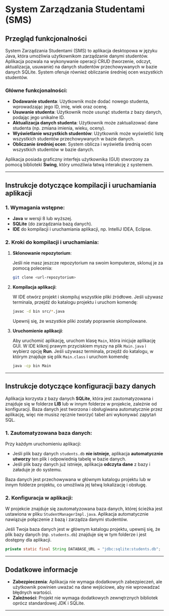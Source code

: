 
# System Zarządzania Studentami (SMS)

## Przegląd funkcjonalności

System Zarządzania Studentami (SMS) to aplikacja desktopowa w języku Java, która umożliwia użytkownikom zarządzanie danymi studentów. Aplikacja pozwala na wykonywanie operacji CRUD (tworzenie, odczyt, aktualizacja, usuwanie) na danych studentów przechowywanych w bazie danych SQLite. System oferuje również obliczanie średniej ocen wszystkich studentów.

### Główne funkcjonalności:

- **Dodawanie studenta**: Użytkownik może dodać nowego studenta, wprowadzając jego ID, imię, wiek oraz ocenę.
- **Usuwanie studenta**: Użytkownik może usunąć studenta z bazy danych, podając jego unikalne ID.
- **Aktualizacja danych studenta**: Użytkownik może zaktualizować dane studenta (np. zmiana imienia, wieku, oceny).
- **Wyświetlanie wszystkich studentów**: Użytkownik może wyświetlić listę wszystkich studentów przechowywanych w bazie danych.
- **Obliczanie średniej ocen**: System oblicza i wyświetla średnią ocen wszystkich studentów w bazie danych.

Aplikacja posiada graficzny interfejs użytkownika (GUI) stworzony za pomocą biblioteki **Swing**, który umożliwia łatwą interakcję z systemem.

---

## Instrukcje dotyczące kompilacji i uruchamiania aplikacji

### 1. **Wymagania wstępne**:

- **Java** w wersji 8 lub wyższej.
- **SQLite** (do zarządzania bazą danych).
- **IDE** do kompilacji i uruchamiania aplikacji, np. IntelliJ IDEA, Eclipse.

### 2. **Kroki do kompilacji i uruchamiania**:

1. **Sklonowanie repozytorium**:

   Jeśli nie masz jeszcze repozytorium na swoim komputerze, sklonuj je za pomocą polecenia:

   ```bash
   git clone <url-repozytorium>
   ```

2. **Kompilacja aplikacji**:

   W IDE otwórz projekt i skompiluj wszystkie pliki źródłowe. Jeśli używasz terminala, przejdź do katalogu projektu i uruchom komendę:

   ```bash
   javac -d bin src/*.java
   ```

   Upewnij się, że wszystkie pliki zostały poprawnie skompilowane.

3. **Uruchomienie aplikacji**:

   Aby uruchomić aplikację, uruchom klasę `Main`, która inicjuje aplikację GUI. W IDE kliknij prawym przyciskiem myszy na plik `Main.java` i wybierz opcję **Run**. Jeśli używasz terminala, przejdź do katalogu, w którym znajduje się plik `Main.class` i uruchom komendę:

   ```bash
   java -cp bin Main
   ```

---

## Instrukcje dotyczące konfiguracji bazy danych

Aplikacja korzysta z bazy danych **SQLite**, która jest zautomatyzowana i znajduje się w folderze **LIB** lub w innym folderze w projekcie, zależnie od konfiguracji. Baza danych jest tworzona i obsługiwana automatycznie przez aplikację, więc nie musisz ręcznie tworzyć tabel ani wykonywać zapytań SQL.

### 1. **Zautomatyzowana baza danych**:

Przy każdym uruchomieniu aplikacji:

- Jeśli plik bazy danych `students.db` **nie istnieje**, aplikacja **automatycznie utworzy** ten plik i odpowiednią tabelę w bazie danych.
- Jeśli plik bazy danych już istnieje, aplikacja **odczyta dane** z bazy i załaduje je do systemu.

Baza danych jest przechowywana w głównym katalogu projektu lub w innym folderze projektu, co umożliwia jej łatwą lokalizację i obsługę.

### 2. **Konfiguracja w aplikacji**:

W projekcie znajduje się zautomatyzowana baza danych, której ścieżka jest ustawiona w pliku `StudentManagerImpl.java`. Aplikacja automatycznie nawiązuje połączenie z bazą i zarządza danymi studentów.

Jeśli Twoja baza danych jest w głównym katalogu projektu, upewnij się, że plik bazy danych (np. `students.db`) znajduje się w tym folderze i jest dostępny dla aplikacji.

```java
private static final String DATABASE_URL = "jdbc:sqlite:students.db";
```
---

## Dodatkowe informacje

- **Zabezpieczenia**: Aplikacja nie wymaga dodatkowych zabezpieczeń, ale użytkownik powinien uważać na dane wejściowe, aby nie wprowadzać błędnych wartości.
- **Zależności**: Projekt nie wymaga dodatkowych zewnętrznych bibliotek oprócz standardowej JDK i SQLite.

---

